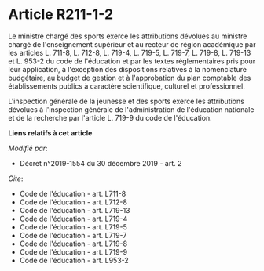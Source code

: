 # Article R211-1-2

Le ministre chargé des sports exerce les attributions dévolues au ministre chargé de l'enseignement supérieur et au recteur
de région académique par les articles L. 711-8, L. 712-8, L. 719-4, L. 719-5, L. 719-7, L. 719-8, L. 719-13 et L. 953-2 du
code de l'éducation et par les textes réglementaires pris pour leur application, à l'exception des dispositions relatives à
la nomenclature budgétaire, au budget de gestion et à l'approbation du plan comptable des établissements publics à caractère
scientifique, culturel et professionnel.

L'inspection générale de la jeunesse et des sports exerce les attributions dévolues à l'inspection générale de
l'administration de l'éducation nationale et de la recherche par l'article L. 719-9 du code de l'éducation.

**Liens relatifs à cet article**

_Modifié par_:

  - Décret n°2019-1554 du 30 décembre 2019 - art. 2

_Cite_:

  - Code de l'éducation - art. L711-8
  - Code de l'éducation - art. L712-8
  - Code de l'éducation - art. L719-13
  - Code de l'éducation - art. L719-4
  - Code de l'éducation - art. L719-5
  - Code de l'éducation - art. L719-7
  - Code de l'éducation - art. L719-8
  - Code de l'éducation - art. L719-9
  - Code de l'éducation - art. L953-2
